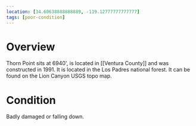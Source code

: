 ```yaml
---
location: [34.60638888888889, -119.12777777777777]
tags: [poor-condition]
---
```


# Overview

Thorn Point sits at 6940', is located in [[Ventura County]] and was constructed in 1991. It is located in the Los Padres national forest. It can be found on the Lion Canyon USGS topo map.

# Condition

Badly damaged or falling down.